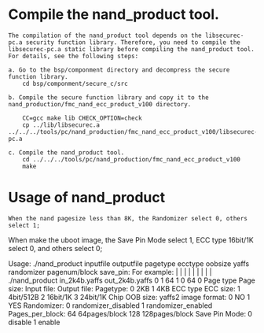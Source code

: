 # Compile the nand_product tool.
	The compilation of the nand_product tool depends on the libsecurec-pc.a security function library. Therefore, you need to compile the libsecurec-pc.a static library before compiling the nand_product tool. For details, see the following steps:

	a. Go to the bsp/componment directory and decompress the secure function library.
		cd bsp/componment/secure_c/src

	b. Compile the secure function library and copy it to the nand_production/fmc_nand_ecc_product_v100 directory.

		CC=gcc make lib CHECK_OPTION=check
		cp ../lib/libsecurec.a ../../../tools/pc/nand_production/fmc_nand_ecc_product_v100/libsecurec-pc.a

	c. Compile the nand_product tool.
		cd ../../../tools/pc/nand_production/fmc_nand_ecc_product_v100
		make

# Usage of nand_product
	When the nand pagesize less than 8K, the Randomizer select 0, others select 1;
When make the uboot image, the Save Pin Mode select 1, ECC type 16bit/1K select 0, and others select 0;

Usage:
./nand_product      inputfile       outputfile      pagetype        ecctype oobsize yaffs   randomizer      pagenum/block   save_pin:
For example:             |               |               |               |       |       |       |               |               |
./nand_product      in_2k4b.yaffs   out_2k4b.yaffs   0               1       64      1       0               64              0
Page type Page size:
Input file:
Output file:
Pagetype:
0        2KB
1        4KB
ECC type ECC size:
1        4bit/512B
2        16bit/1K
3        24bit/1K
Chip OOB size:
yaffs2 image format:
0        NO
1        YES
Randomizer:
0        randomizer_disabled
1        randomizer_enabled
Pages_per_block:
64       64pages/block
128      128pages/block
Save Pin Mode:
0        disable
1        enable
